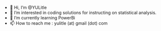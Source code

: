 - 👋 Hi, I’m @YULitle
- 👀 I’m interested in coding solutions for instructing on statistical analysis.
- 🌱 I’m currently learning PowerBi
- 📫 How to reach me : yulitle (at) gmail (dot) com
